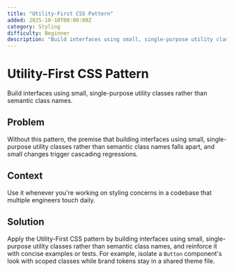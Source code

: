 ```yaml
---
title: "Utility-First CSS Pattern"
added: 2025-10-10T00:00:00Z
category: Styling
difficulty: Beginner
description: "Build interfaces using small, single-purpose utility classes rather than semantic class names."
---
```

# Utility-First CSS Pattern

Build interfaces using small, single-purpose utility classes rather than semantic class names.

## Problem

Without this pattern, the premise that building interfaces using small, single-purpose utility classes rather than semantic class names falls apart, and small changes trigger cascading regressions.

## Context

Use it whenever you're working on styling concerns in a codebase that multiple engineers touch daily.

## Solution

Apply the Utility-First CSS pattern by building interfaces using small, single-purpose utility classes rather than semantic class names, and reinforce it with concise examples or tests. For example, isolate a `Button` component's look with scoped classes while brand tokens stay in a shared theme file.

